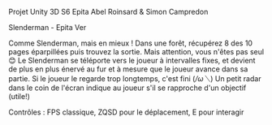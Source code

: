 Projet Unity 3D S6 Epita
Abel Roinsard & Simon Campredon

Slenderman - Epita Ver

Comme Slenderman, mais en mieux !
Dans une forêt, récupérez 8 des 10 pages éparpillées puis trouvez la sortie. Mais attention, vous n'êtes pas seul 😊
Le Slenderman se téléporte vers le joueur à intervalles fixes, et devient de plus en plus énervé au fur et à mesure que le joueur avance dans sa partie.
Si le joueur le regarde trop longtemps, c'est fini (*/ω＼*)
Un petit radar dans le coin de l'écran indique au joueur s'il se rapproche d'un objectif (utile!)

Contrôles : 
FPS classique, ZQSD pour le déplacement, E pour interagir
